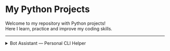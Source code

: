 # My Python Projects

Welcome to my repository with Python projects!  
Here I learn, practice and improve my coding skills.

---

<details>
<summary>Bot Assistant — Personal CLI Helper</summary>


*A Python console bot for contact management, with backup support, data validation and multilingual support.*


## Features

- Add, change, delete contacts
- Number validation
- Support for multiple phone numbers with region codes
- Display all contacts
- Add and show birthdays, see upcoming ones
- Multilingual: English and Ukrainian
- Automatic backup and restore
- Personalized greeting based on last visit
- Random "good mood" message with each greeting
- Extensible architecture
- Command line support

## Supported Commands
Use the `help` command inside the bot to view all available commands.

### Functional Overview

Bot Assistant is a command-line personal assistant that allows you to manage your contact book efficiently. 
Here's what it can do:

| Command                              | Description                                                |
|--------------------------------------|------------------------------------------------------------|
| `hello`                              | Greet based on last visit time + joke of the day           |
| `add <name> <phone>`                 | Add a new contact with a phone number                      |
| `change <name> <old> <new>`          | Change an existing contact's phone number                  |
| `phone <name>`                       | Show the phone number(s) of a contact                      |
| `all`                                | Display all contacts in the address book                   |
| `add-birthday <name> <YYYY-MM-DD>`   | Add a birthday for a contact                               |
| `show-birthday <name>`               | Show the birthday of a contact                             |
| `birthdays`                          | Show upcoming birthdays within the next 7 days             |
| `delete <name>`                      | Delete a contact                                           |
| `help`                               | Display available commands and usage instructions          |
| `lang`                               | Change the interface language (UA / EN)                    |
| `restore`                            | Restore the contact book from the last backup              |
| `exit` or `close`                    | Exit the assistant and save all data                       |
---


## Project structure

```python
└── root_package/
    ├── pyproject.toml
    ├── poetry.lock
    ├── Dockerfile
    ├── README.md
    ├── CHANGELOG.md
    ├── src/
    │   └── bot_assistant/
    │       ├── main.py
    │       ├── models/
    │       ├── views/
    │       ├── handlers/
    │       ├── utils/
    │       └── data/
    ├── tests/
    ├── dev_tools/
    ├── logs/
    ├── .vscode/
    ├── .dockerignore
    ├── .gitignore
    └── bot_diagram.svg
```


## Project status

The project is in progress and will be improved.


### Run the bot

```bash
git clone https://github.com/TarnavskyAndrew/bot_assistant
```

```bash
pip install poetry
```
```bash
poetry install
```
```bash
poetry shell
```
```bash
poetry run run-bot
```

---

### Run with Docker

You can run the bot in an isolated Docker container:

#### 1. Build the Docker image
```bash
docker build -t tarnavsky/bot_assistant:latest .
```

#### Or pull the pre-built image
```bash
docker pull tarnavsky/bot_assistant:latest
```

#### 2. Run the bot interactively
```bash
docker run -it tarnavsky/bot_assistant:latest
```

> Make sure you're in the root project directory and Docker is installed and running.

```bash
https://hub.docker.com/repository/docker/tarnavsky/bot_assistant
```

</details>